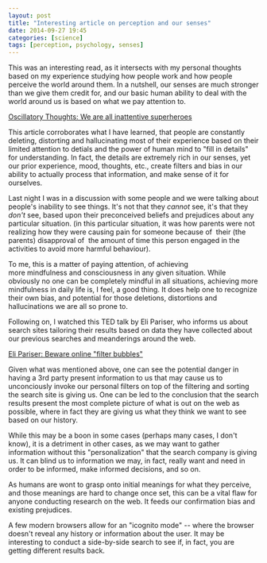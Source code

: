 ```yaml
---
layout: post
title: "Interesting article on perception and our senses"
date: 2014-09-27 19:45
categories: [science]
tags: [perception, psychology, senses]
---
```


This was an interesting read, as it intersects with my personal
thoughts based on my experience studying how people work and how
people perceive the world around them. In a nutshell, our senses are
much stronger than we give them credit for, and our basic human
ability to deal with the world around us is based on what we pay
attention to.


[Oscillatory Thoughts: We are all inattentive superheroes](http://blog.ketyov.com/2011/05/we-are-all-inattentive-superheroes.html)

This article corroborates what I have learned, that people are
constantly deleting, distorting and hallucinating most of their
experience based on their limited attention to detials and the power
of human mind to "fill in details" for understanding. In fact, the
details are extremely rich in our senses, yet our prior experience,
mood, thoughts, etc., create filters and bias in our ability to
actually process that information, and make sense of it for ourselves.


Last night I was in a discussion with some people and we were talking
about people's inability to see things. It's not that they *cannot*
see, it's that they *don't* see, based upon their preconceived beliefs
and prejudices about any particular situation. (in this particular
situation, it was how parents were not realizing how they were causing
pain for someone because of  their (the parents) disapproval of  the
amount of time this person engaged in the activities to avoid more
harmful behaviour).


To me, this is a matter of paying attention, of achieving
more mindfulness and consciousness in any given situation. While
obviously no one can be completely mindful in all situations,
achieving more mindfulness in daily life is, I feel, a good thing. It
does help one to recognize their own bias, and potential for those
deletions, distortions and hallucinations we are all so prone to.


Following on, I watched this TED talk by Eli Pariser, who informs us
about search sites tailoring their results based on data they have
collected about our previous searches and meanderings around the web.


[Eli Pariser: Beware online "filter bubbles"](http://www.ted.com/talks/eli_pariser_beware_online_filter_bubbles.htm)

Given what was mentioned above, one can see the potential danger in
having a 3rd party present information to us that may cause us to
unconciously invoke our personal filters on top of the filtering and
sorting the search site is giving us. One can be led to the conclusion
that the search results present the most complete picture of what is
out on the web as possible, where in fact they are giving us what they
think we want to see based on our history.


While this may be a boon in some cases (perhaps many cases, I don't
know), it is a detriment in other cases, as we may want to gather
information without this "personalization" that the search company is
giving us. It can blind us to information we may, in fact, really want
and need in order to be informed, make informed decisions, and so on.


As humans are wont to grasp onto initial meanings for what they
perceive, and those meanings are hard to change once set, this can be
a vital flaw for anyone conducting research on the web. It feeds our
confirmation bias and existing prejudices.


A few modern browsers allow for an "icognito mode" -- where the
browser doesn't reveal any history or information about the user. It
may be interesting to conduct a side-by-side search to see if, in
fact, you are getting different results back.
